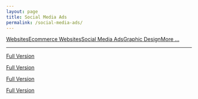 ```yaml
---
layout: page
title: Social Media Ads
permalink: /social-media-ads/
---
```


<div class="submenuright">
   <p><a href="/regular-website-examples/">Websites</a><a href="/ecommerce-website-examples/">Ecommerce Websites</a><a href="/social-media-ads/">Social Media Ads</a><a href="/graphic-design-examples/">Graphic Design</a><a href="/more-examples/">More ...</a></p>
</div>

<div class="submenurighthr">
   <hr>
</div>

<div class="gridlayoutsecond">
   <div class="containerfixed2">
      <div class="row"> 
         <div class="col-md-3 col-lg-3">
            <div class="center-cropped col-lg-12" id="socialMedia11">
               <p><a href="/images/adBasketContest.gif" target="_blank">Full Version</a></p>     
            </div>
         </div>
         <div class="col-md-3 col-lg-3">
            <div class="center-cropped col-lg-12" id="socialMedia12">
               <p><a href="/images/adCCWContest.gif" target="_blank">Full Version</a></p>     
            </div>
         </div>       
         <div class="col-md-3 col-lg-3">
            <div class="center-cropped col-lg-12" id="socialMedia21">
               <p><a href="/images/adSignOnBonus.jpg" target="_blank">Full Version</a></p>     
            </div>
         </div>
         <div class="col-md-3 col-lg-3">
            <div class="center-cropped col-lg-12" id="socialMedia22">
               <p><a href="/images/adApril.jpg" target="_blank">Full Version</a></p>     
            </div>
         </div>       
      </div>
   </div>
</div>
